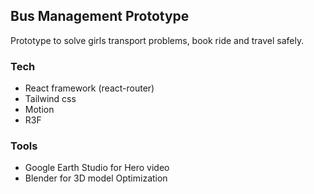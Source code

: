 ## Bus Management Prototype

Prototype to solve girls transport problems, book ride and travel safely.

### Tech

- React framework (react-router)
- Tailwind css
- Motion
- R3F

### Tools

- Google Earth Studio for Hero video
- Blender for 3D model Optimization
